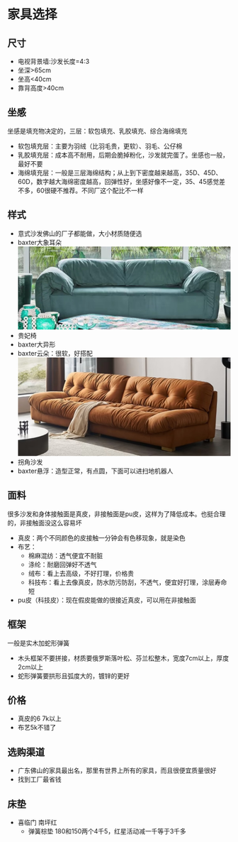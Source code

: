 # 家具选择

## 尺寸

* 电视背景墙:沙发长度=4:3
* 坐深>65cm
* 坐高<40cm
* 靠背高度>40cm

## 坐感

坐感是填充物决定的，三层：软包填充、乳胶填充、综合海绵填充

* 软包填充层：主要为羽绒（比羽毛贵，更软）、羽毛、公仔棉
* 乳胶填充层：成本高不耐用，后期会脆掉粉化，沙发就完蛋了。坐感也一般，最好不要
* 海绵填充层：一般是三层海绵结构；从上到下密度越来越高，35D、45D、60D，数字越大海绵密度越高，回弹性好，坐感好像不一定，35、45感觉差不多，60很硬不推荐。不同厂这个配比不一样

## 样式

* 意式沙发佛山的厂子都能做，大小材质随便选
* baxter大象耳朵
![](./img/baxter%E5%A4%A7%E8%B1%A1%E8%80%B3%E6%9C%B5.jpg)
* 贵妃椅
* baxter大异形
* baxter云朵：很软，好搭配
![](./img/baxter%E4%BA%91%E6%9C%B5.jpg)
* 拐角沙发
* baxter悬浮：造型正常，有点圆，下面可以进扫地机器人

## 面料

很多沙发和身体接触面是真皮，非接触面是pu皮，这样为了降低成本。也挺合理的，非接触面没这么容易坏

* 真皮：两个不同颜色的皮接触一分钟会有色移现象，就是染色
* 布艺：
  * 棉麻混纺：透气便宜不耐脏
  * 涤纶：耐磨回弹好不透气
  * 绒布：看上去高级，不好打理，价格贵
  * 科技布：看上去像真皮，防水防污防刮，不透气，便宜好打理，涂层寿命短
* pu皮（科技皮）：现在假皮能做的很接近真皮，可以用在非接触面

## 框架

一般是实木加蛇形弹簧

* 木头框架不要拼接，材质要俄罗斯落叶松、芬兰松整木，宽度7cm以上，厚度2cm以上
* 蛇形弹簧要拱形且弧度大的，镀锌的更好
  
## 价格

* 真皮的6 7k以上
* 布艺5k不错了

## 选购渠道

* 广东佛山的家具最出名，那里有世界上所有的家具，而且很便宜质量很好
* 找到工厂最省钱

## 床垫

* 喜临门 南坪红
  * 弹簧棕垫 180和150两个4千5，红星活动减一千等于3千多